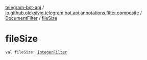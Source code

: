 [telegram-bot-api](../../index.md) / [io.github.oleksivio.telegram.bot.api.annotations.filter.composite](../index.md) / [DocumentFilter](index.md) / [fileSize](./file-size.md)

# fileSize

`val fileSize: `[`IntegerFilter`](../../io.github.oleksivio.telegram.bot.api.annotations.filter.primitive/-integer-filter/index.md)